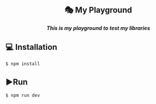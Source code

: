 <section align="center">
  <br />
  <h1>🎭 My Playground</h1>
  <h5>This is my playground to test my libraries</h5>
</section>

## 💻 Installation

```bash
$ npm install
```

## ▶️Run

```bash
$ npm run dev
```
